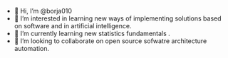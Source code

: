 - 👋 Hi, I’m @borja010
- 👀 I’m interested in learning new ways of implementing solutions based on software and in artificial intelligence.
- 🌱 I’m currently learning new statistics fundamentals .
- 💞️ I’m looking to collaborate on open source sofwatre architecture automation.

<!---
borja010/borja010 is a ✨ special ✨ repository because its `README.md` (this file) appears on your GitHub profile.
You can click the Preview link to take a look at your changes.
--->
